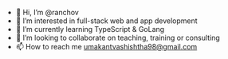 - 👋 Hi, I’m @ranchov
- 👀 I’m interested in full-stack web and app development
- 🌱 I’m currently learning TypeScript & GoLang
- 💞️ I’m looking to collaborate on teaching, training or consulting
- 📫 How to reach me umakantvashishtha98@gmail.com

<!---
ranchov/ranchov is a ✨ special ✨ repository because its `README.md` (this file) appears on your GitHub profile.
You can click the Preview link to take a look at your changes.
--->
